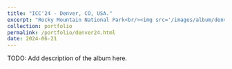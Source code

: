 ```yaml
---
title: "ICC'24 - Denver, CO, USA."
excerpt: "Rocky Mountain National Park<br/><img src='/images/album/denver/denver_cover.jpeg' width=500px margin-top=20px>"
collection: portfolio
permalink: /portfolio/denver24.html
date: 2024-06-21
---
```


TODO: Add description of the album here.